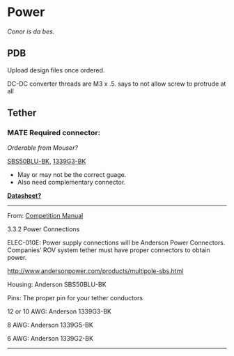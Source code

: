 # Power

*Conor is da bes.*

## PDB

Upload design files once ordered.

DC-DC converter threads are M3 x .5.  says to not allow screw to protrude at all

## Tether

### MATE Required connector:

*Orderable from Mouser?*

[SBS50BLU-BK](http://www.mouser.com/Search/Refine.aspx?Keyword=SBS50BLU-BK), [1339G3-BK](http://www.mouser.com/ProductDetail/Anderson-Power-Products/1339G3-BK/?qs=%2fha2pyFaduhEqwGxM%252bpLcfHh%252bTZjTFTR%252bZDU%252b5LUeCI%3d)
* May or may not be the correct guage.
* Also need complementary connector.
 
**[Datasheet?](http://www.mouser.com/ds/2/22/andersonpowerproducts_DS-SBS(4)-355281.pdf)**

---

From: [Competition Manual](http://www.marinetech.org/files/marine/files/ROV%20Competition/2015%20files/EXPLORER_MANUAL_FINAL_v6b_cover.pdf)

3.3.2 Power Connections

ELEC-010E: Power supply connections will be Anderson Power Connectors. Companies’ ROV system tether
must have proper connectors to obtain power.

http://www.andersonpower.com/products/multipole-sbs.html

Housing: Anderson SBS50BLU-BK

Pins: The proper pin for your tether conductors

12 or 10 AWG: Anderson 1339G3-BK

8 AWG: Anderson 1339G5-BK

6 AWG: Anderson 1339G2-BK 

---



